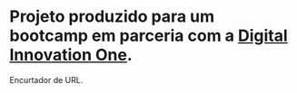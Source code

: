 # Projeto produzido para um bootcamp em parceria com a [Digital Innovation One](https://digitalinnovation.one).

Encurtador de URL.